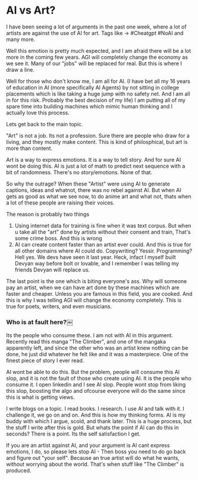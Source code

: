# AI vs Art?


I have been seeing a lot of arguments in the past one week, where a lot of artists are against the use of AI for art. Tags like -> #Cheatgpt #NoAI and many more.

Well this emotion is pretty much expected, and I am afraid there will be a lot more in the coming few years. AGI will completely change the economy as we see it. Many of our "jobs" will be replaced for real. But this is where I draw a line. 

Well for those who don't know me,  I am all for AI. (I have bet all my 16 years of education in AI (more specifically AI Agents) by not sitting in college placements which is like taking a huge jump with no safety net. And I am all in for this risk. Probably the best decision of my life)
I am putting all of my spare time into building machines which mimic human thinking and I actually love this process.

Lets get back to the main topic.

"Art" is not a job. Its not a profession. Sure there are people who draw for a living, and they mostly make content. This is kind of philosphical, but art is more than content. 

Art is a way to express emotions. It is a way to tell story. And for sure AI wont be doing this. AI is just a lot of math to predict next sequence with a bit of randomness. There's no story/emotions. None of that. 

So why the outrage? When these "Artist" were using AI to generate captions, ideas and whatnot, there was no rebel against AI. But when AI gets as good as what we see now, to do anime art and what not, thats when a lot of these people are raising their voices. 

The reason is probably two things
1. Using internet data for training is fine when it was text corpus. But when u take all the "art" done by artists without their consent and train, That's some crime boss. And this is wrong
2. AI can create content faster than an artist ever could. And this is true for all other domains where AI could do. Copywriting? Yessir. Programming? Hell yes. We devs have seen it last year. Heck, infact I myself built Devyan way before bolt or lovable, and I remember I was telling my friends Devyan will replace us.

The last point is the one which is biting everyone's ass. Why will someone pay an artist, when we can have art done by these machines which are faster and cheaper. 
Unless you are famous in this field, you are cooked. And this is why I was telling AGI will change the economy completely. This is true for poets, writers, and even musicians. 

### Who is at fault here?￼

Its the people who consume these. I am not with AI in this argument. Recently read this manga "The Climber", and one of the mangaka apparently left, and since the other who was an artist knew nothing can be done, he just did whatever he felt like and it was a masterpiece. One of the finest piece of story I ever read. 

AI wont be able to do this. But the problem, people will consume this AI slop, and it is not the fault of those who create using AI. It is the people who consume it. I open linkedin and I see AI slop. People wont stop from liking this slop, boosting the algo and ofcourse everyone will do the same since this is what is getting views. 

I write blogs on a topic. I read books. I research. I use AI and talk with it. I challenge it, we go on and on. And this is how my thinking forms. AI is my buddy with which I argue, scold, and thank later. This is a huge process, but the stuff I write after this is gold. But whats the point if AI can do this in seconds? There is a point. Its the self satisfaction I get.

If you are an artist against AI, and your argument is AI cant express emotions, I do, so please lets stop AI - Then boss you need to do go back and figure out "your self". Because an true artist will do what he wants, without worrying about the world. That's when stuff like "The Climber" is produced. 